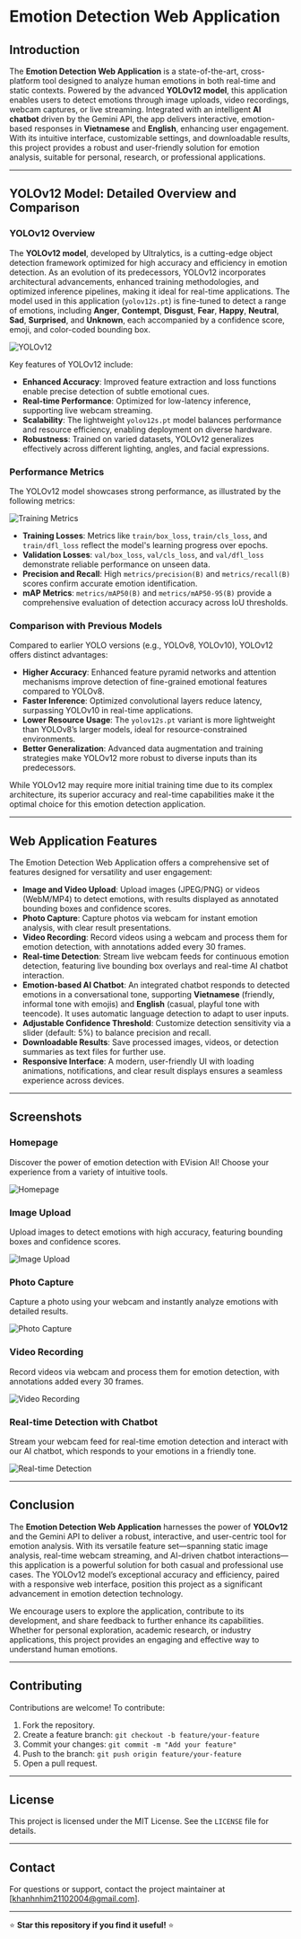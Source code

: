 # Emotion Detection Web Application

## Introduction

The **Emotion Detection Web Application** is a state-of-the-art, cross-platform tool designed to analyze human emotions in both real-time and static contexts. Powered by the advanced **YOLOv12 model**, this application enables users to detect emotions through image uploads, video recordings, webcam captures, or live streaming. Integrated with an intelligent **AI chatbot** driven by the Gemini API, the app delivers interactive, emotion-based responses in **Vietnamese** and **English**, enhancing user engagement. With its intuitive interface, customizable settings, and downloadable results, this project provides a robust and user-friendly solution for emotion analysis, suitable for personal, research, or professional applications.

---

## YOLOv12 Model: Detailed Overview and Comparison

### YOLOv12 Overview
The **YOLOv12 model**, developed by Ultralytics, is a cutting-edge object detection framework optimized for high accuracy and efficiency in emotion detection. As an evolution of its predecessors, YOLOv12 incorporates architectural advancements, enhanced training methodologies, and optimized inference pipelines, making it ideal for real-time applications. The model used in this application (`yolov12s.pt`) is fine-tuned to detect a range of emotions, including **Anger**, **Contempt**, **Disgust**, **Fear**, **Happy**, **Neutral**, **Sad**, **Surprised**, and **Unknown**, each accompanied by a confidence score, emoji, and color-coded bounding box.

![YOLOv12](images/yolov12.png)

Key features of YOLOv12 include:
- **Enhanced Accuracy**: Improved feature extraction and loss functions enable precise detection of subtle emotional cues.
- **Real-time Performance**: Optimized for low-latency inference, supporting live webcam streaming.
- **Scalability**: The lightweight `yolov12s.pt` model balances performance and resource efficiency, enabling deployment on diverse hardware.
- **Robustness**: Trained on varied datasets, YOLOv12 generalizes effectively across different lighting, angles, and facial expressions.

### Performance Metrics
The YOLOv12 model showcases strong performance, as illustrated by the following metrics:

![Training Metrics](images/visualize.png)

- **Training Losses**: Metrics like `train/box_loss`, `train/cls_loss`, and `train/dfl_loss` reflect the model's learning progress over epochs.
- **Validation Losses**: `val/box_loss`, `val/cls_loss`, and `val/dfl_loss` demonstrate reliable performance on unseen data.
- **Precision and Recall**: High `metrics/precision(B)` and `metrics/recall(B)` scores confirm accurate emotion identification.
- **mAP Metrics**: `metrics/mAP50(B)` and `metrics/mAP50-95(B)` provide a comprehensive evaluation of detection accuracy across IoU thresholds.

### Comparison with Previous Models
Compared to earlier YOLO versions (e.g., YOLOv8, YOLOv10), YOLOv12 offers distinct advantages:
- **Higher Accuracy**: Enhanced feature pyramid networks and attention mechanisms improve detection of fine-grained emotional features compared to YOLOv8.
- **Faster Inference**: Optimized convolutional layers reduce latency, surpassing YOLOv10 in real-time applications.
- **Lower Resource Usage**: The `yolov12s.pt` variant is more lightweight than YOLOv8’s larger models, ideal for resource-constrained environments.
- **Better Generalization**: Advanced data augmentation and training strategies make YOLOv12 more robust to diverse inputs than its predecessors.

While YOLOv12 may require more initial training time due to its complex architecture, its superior accuracy and real-time capabilities make it the optimal choice for this emotion detection application.

---

## Web Application Features

The Emotion Detection Web Application offers a comprehensive set of features designed for versatility and user engagement:

- **Image and Video Upload**: Upload images (JPEG/PNG) or videos (WebM/MP4) to detect emotions, with results displayed as annotated bounding boxes and confidence scores.
- **Photo Capture**: Capture photos via webcam for instant emotion analysis, with clear result presentations.
- **Video Recording**: Record videos using a webcam and process them for emotion detection, with annotations added every 30 frames.
- **Real-time Detection**: Stream live webcam feeds for continuous emotion detection, featuring live bounding box overlays and real-time AI chatbot interaction.
- **Emotion-based AI Chatbot**: An integrated chatbot responds to detected emotions in a conversational tone, supporting **Vietnamese** (friendly, informal tone with emojis) and **English** (casual, playful tone with teencode). It uses automatic language detection to adapt to user inputs.
- **Adjustable Confidence Threshold**: Customize detection sensitivity via a slider (default: 5%) to balance precision and recall.
- **Downloadable Results**: Save processed images, videos, or detection summaries as text files for further use.
- **Responsive Interface**: A modern, user-friendly UI with loading animations, notifications, and clear result displays ensures a seamless experience across devices.

---

## Screenshots

### Homepage
Discover the power of emotion detection with EVision AI! Choose your experience from a variety of intuitive tools.

![Homepage](images/web-home-page.pngpng)

### Image Upload
Upload images to detect emotions with high accuracy, featuring bounding boxes and confidence scores.

![Image Upload](images/web-image-upload-function.png)

### Photo Capture
Capture a photo using your webcam and instantly analyze emotions with detailed results.

![Photo Capture](images/webcam-capture-function.png)

### Video Recording
Record videos via webcam and process them for emotion detection, with annotations added every 30 frames.

![Video Recording](images/webcam-video-capture.png)

### Real-time Detection with Chatbot
Stream your webcam feed for real-time emotion detection and interact with our AI chatbot, which responds to your emotions in a friendly tone.

![Real-time Detection](images/realtime-webcam-chatbot.png)

---

## Conclusion

The **Emotion Detection Web Application** harnesses the power of **YOLOv12** and the Gemini API to deliver a robust, interactive, and user-centric tool for emotion analysis. With its versatile feature set—spanning static image analysis, real-time webcam streaming, and AI-driven chatbot interactions—this application is a powerful solution for both casual and professional use cases. The YOLOv12 model’s exceptional accuracy and efficiency, paired with a responsive web interface, position this project as a significant advancement in emotion detection technology.

We encourage users to explore the application, contribute to its development, and share feedback to further enhance its capabilities. Whether for personal exploration, academic research, or industry applications, this project provides an engaging and effective way to understand human emotions.

---

## Contributing

Contributions are welcome! To contribute:
1. Fork the repository.
2. Create a feature branch: `git checkout -b feature/your-feature`
3. Commit your changes: `git commit -m "Add your feature"`
4. Push to the branch: `git push origin feature/your-feature`
5. Open a pull request.

---

## License

This project is licensed under the MIT License. See the `LICENSE` file for details.

---

## Contact

For questions or support, contact the project maintainer at [khanhnhim21102004@gmail.com].

---

⭐ **Star this repository if you find it useful!** ⭐
